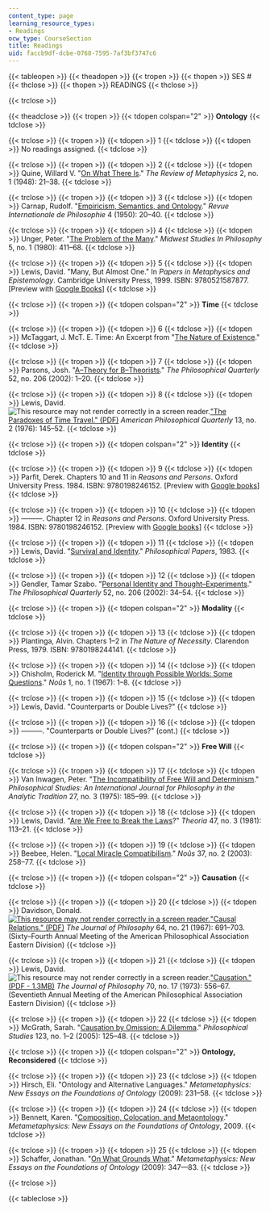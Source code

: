 ```yaml
---
content_type: page
learning_resource_types:
- Readings
ocw_type: CourseSection
title: Readings
uid: faccb9df-dcbe-0768-7595-7af3bf3747c6
---
```


{{< tableopen >}}
{{< theadopen >}}
{{< tropen >}}
{{< thopen >}}
SES #
{{< thclose >}}
{{< thopen >}}
READINGS
{{< thclose >}}

{{< trclose >}}

{{< theadclose >}}
{{< tropen >}}
{{< tdopen colspan="2" >}}
**Ontology**
{{< tdclose >}}

{{< trclose >}}
{{< tropen >}}
{{< tdopen >}}
1
{{< tdclose >}}
{{< tdopen >}}
No readings assigned.
{{< tdclose >}}

{{< trclose >}}
{{< tropen >}}
{{< tdopen >}}
2
{{< tdclose >}}
{{< tdopen >}}
Quine, Willard V. "[On What There Is](http://www.pdcnet.org/pdc/bvdb.nsf/purchase?openform&fp=revmetaph&id=revmetaph_1948_0002_0001_0021_0038)." _The Review of Metaphysics_ 2, no. 1 (1948): 21–38.
{{< tdclose >}}

{{< trclose >}}
{{< tropen >}}
{{< tdopen >}}
3
{{< tdclose >}}
{{< tdopen >}}
Carnap, Rudolf. "[Empiricism, Semantics, and Ontology](http://www.ditext.com/carnap/carnap.html)." _Revue Internationale de Philosophie_ 4 (1950): 20–40.
{{< tdclose >}}

{{< trclose >}}
{{< tropen >}}
{{< tdopen >}}
4
{{< tdclose >}}
{{< tdopen >}}
Unger, Peter. "[The Problem of the Many](http://dx.doi.org/10.1111/j.1475-4975.1980.tb00416.x)." _Midwest Studies In Philosophy_ 5, no. 1 (1980): 411–68.
{{< tdclose >}}

{{< trclose >}}
{{< tropen >}}
{{< tdopen >}}
5
{{< tdclose >}}
{{< tdopen >}}
Lewis, David. "Many, But Almost One." In _Papers in Metaphysics and Epistemology_. Cambridge University Press, 1999. ISBN: 9780521587877. \[Preview with [Google Books](http://books.google.com/books?id=lorRScXDRNgC&pg=PA164#v=onepage)\]
{{< tdclose >}}

{{< trclose >}}
{{< tropen >}}
{{< tdopen colspan="2" >}}
**Time**
{{< tdclose >}}

{{< trclose >}}
{{< tropen >}}
{{< tdopen >}}
6
{{< tdclose >}}
{{< tdopen >}}
McTaggart, J. McT. E. Time: An Excerpt from "[The Nature of Existence](http://www.angelfire.com/md2/timewarp/mctaggart.html)."
{{< tdclose >}}

{{< trclose >}}
{{< tropen >}}
{{< tdopen >}}
7
{{< tdclose >}}
{{< tdopen >}}
Parsons, Josh. "[A–Theory for B–Theorists](http://dx.doi.org/10.1111/1467-9213.00249)." _The Philosophical Quarterly_ 52, no. 206 (2002): 1–20.
{{< tdclose >}}

{{< trclose >}}
{{< tropen >}}
{{< tdopen >}}
8
{{< tdclose >}}
{{< tdopen >}}
Lewis, David. ![This resource may not render correctly in a screen reader.](/images/inacessible.gif)["The Paradoxes of Time Travel." (PDF)](http://www.csus.edu/indiv/m/merlinos/Paradoxes%20of%20Time%20Travel.pdf) _American Philosophical Quarterly_ 13, no. 2 (1976): 145–52.
{{< tdclose >}}

{{< trclose >}}
{{< tropen >}}
{{< tdopen colspan="2" >}}
**Identity**
{{< tdclose >}}

{{< trclose >}}
{{< tropen >}}
{{< tdopen >}}
9
{{< tdclose >}}
{{< tdopen >}}
Parfit, Derek. Chapters 10 and 11 in _Reasons and Persons_. Oxford University Press. 1984. ISBN: 9780198246152. \[Preview with [Google books](http://books.google.com/books?id=ulhHdvbDRUkC&pg=PA199#v=onepage)\]
{{< tdclose >}}

{{< trclose >}}
{{< tropen >}}
{{< tdopen >}}
10
{{< tdclose >}}
{{< tdopen >}}
———. Chapter 12 in _Reasons and Persons_. Oxford University Press. 1984. ISBN: 9780198246152. \[Preview with [Google books](http://books.google.com/books?id=ulhHdvbDRUkC&pg=PA245#v=onepage)\]
{{< tdclose >}}

{{< trclose >}}
{{< tropen >}}
{{< tdopen >}}
11
{{< tdclose >}}
{{< tdopen >}}
Lewis, David. "[Survival and Identity](http://dx.doi.org/10.1093/0195032047.003.0005)." _Philosophical Papers_, 1983.
{{< tdclose >}}

{{< trclose >}}
{{< tropen >}}
{{< tdopen >}}
12
{{< tdclose >}}
{{< tdopen >}}
Gendler, Tamar Szabo. "[Personal Identity and Thought–Experiments](http://dx.doi.org/10.1111/1467-9213.00251)." _The Philosophical Quarterly_ 52, no. 206 (2002): 34–54.
{{< tdclose >}}

{{< trclose >}}
{{< tropen >}}
{{< tdopen colspan="2" >}}
**Modality**
{{< tdclose >}}

{{< trclose >}}
{{< tropen >}}
{{< tdopen >}}
13
{{< tdclose >}}
{{< tdopen >}}
Plantinga, Alvin. Chapters 1–2 in _The Nature of Necessity_. Clarendon Press, 1979. ISBN: 9780198244141.
{{< tdclose >}}

{{< trclose >}}
{{< tropen >}}
{{< tdopen >}}
14
{{< tdclose >}}
{{< tdopen >}}
Chisholm, Roderick M. "[Identity through Possible Worlds: Some Questions](http://www.jstor.org/stable/2214708)." _Noûs_ 1, no. 1 (1967): 1–8.
{{< tdclose >}}

{{< trclose >}}
{{< tropen >}}
{{< tdopen >}}
15
{{< tdclose >}}
{{< tdopen >}}
Lewis, David. "Counterparts or Double Lives?"
{{< tdclose >}}

{{< trclose >}}
{{< tropen >}}
{{< tdopen >}}
16
{{< tdclose >}}
{{< tdopen >}}
———. "Counterparts or Double Lives?" (cont.)
{{< tdclose >}}

{{< trclose >}}
{{< tropen >}}
{{< tdopen colspan="2" >}}
**Free Will**
{{< tdclose >}}

{{< trclose >}}
{{< tropen >}}
{{< tdopen >}}
17
{{< tdclose >}}
{{< tdopen >}}
Van Inwagen, Peter. "[The Incompatibility of Free Will and Determinism](http://dx.doi.org/10.1007/BF01624156)." _Philosophical Studies: An International Journal for Philosophy in the Analytic Tradition_ 27, no. 3 (1975): 185–99.
{{< tdclose >}}

{{< trclose >}}
{{< tropen >}}
{{< tdopen >}}
18
{{< tdclose >}}
{{< tdopen >}}
Lewis, David. "[Are We Free to Break the Laws](http://dx.doi.org/10.1111/j.1755-2567.1981.tb00473.x)?" _Theoria_ 47, no. 3 (1981): 113–21.
{{< tdclose >}}

{{< trclose >}}
{{< tropen >}}
{{< tdopen >}}
19
{{< tdclose >}}
{{< tdopen >}}
Beebee, Helen. "[Local Miracle Compatibilism](http://dx.doi.org/10.1111/1468-0068.00438)." _Noûs_ 37, no. 2 (2003): 258–77.
{{< tdclose >}}

{{< trclose >}}
{{< tropen >}}
{{< tdopen colspan="2" >}}
**Causation**
{{< tdclose >}}

{{< trclose >}}
{{< tropen >}}
{{< tdopen >}}
20
{{< tdclose >}}
{{< tdopen >}}
Davidson, Donald. [![This resource may not render correctly in a screen reader.](/images/inacessible.gif)"Causal Relations." (PDF)](http://fitelson.org/woodward/davidson.pdf) _The Journal of Philosophy_ 64, no. 21 (1967): 691–703. (Sixty–Fourth Annual Meeting of the American Philosophical Association Eastern Division)
{{< tdclose >}}

{{< trclose >}}
{{< tropen >}}
{{< tdopen >}}
21
{{< tdclose >}}
{{< tdopen >}}
Lewis, David. ![This resource may not render correctly in a screen reader.](/images/inacessible.gif)["Causation." (PDF - 1.3MB)](https://www2.southeastern.edu/Academics/Faculty/jbell/lewis.pdf) _The Journal of Philosophy_ 70, no. 17 (1973): 556–67. (Seventieth Annual Meeting of the American Philosophical Association Eastern Division)
{{< tdclose >}}

{{< trclose >}}
{{< tropen >}}
{{< tdopen >}}
22
{{< tdclose >}}
{{< tdopen >}}
McGrath, Sarah. "[Causation by Omission: A Dilemma](http://dx.doi.org/10.1007/s11098-004-5216-z)." _Philosophical Studies_ 123, no. 1–2 (2005): 125–48.
{{< tdclose >}}

{{< trclose >}}
{{< tropen >}}
{{< tdopen colspan="2" >}}
**Ontology, Reconsidered**
{{< tdclose >}}

{{< trclose >}}
{{< tropen >}}
{{< tdopen >}}
23
{{< tdclose >}}
{{< tdopen >}}
Hirsch, Eli. "Ontology and Alternative Languages." _Metametaphysics: New Essays on the Foundations of Ontology_ (2009): 231–58.
{{< tdclose >}}

{{< trclose >}}
{{< tropen >}}
{{< tdopen >}}
24
{{< tdclose >}}
{{< tdopen >}}
Bennett, Karen. "[Composition, Colocation, and Metaontology](http://philpapers.org/rec/BENCCA)." _Metametaphysics: New Essays on the Foundations of Ontology_, 2009.
{{< tdclose >}}

{{< trclose >}}
{{< tropen >}}
{{< tdopen >}}
25
{{< tdclose >}}
{{< tdopen >}}
Schaffer, Jonathan. "[On What Grounds What](http://philpapers.org/rec/SCHOWG)." _Metametaphysics: New Essays on the Foundations of Ontology_ (2009): 347—83.
{{< tdclose >}}

{{< trclose >}}

{{< tableclose >}}